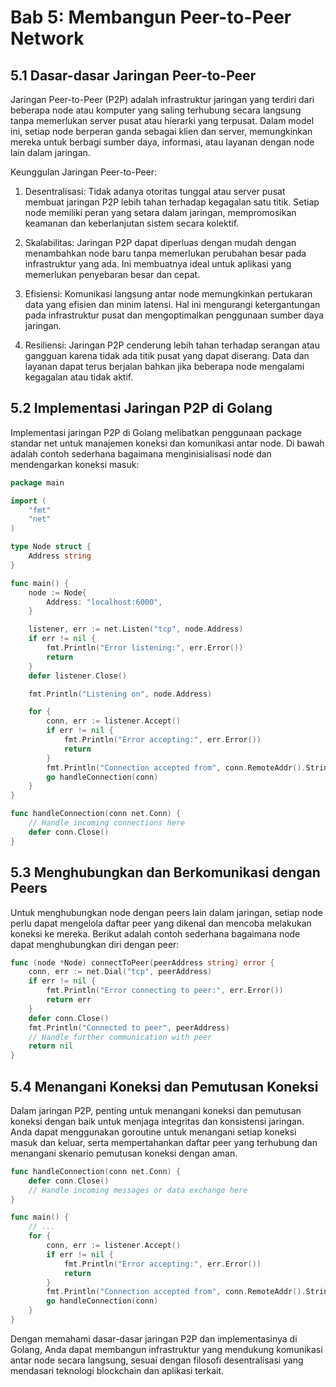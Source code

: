 # Bab 5: Membangun Peer-to-Peer Network

## 5.1 Dasar-dasar Jaringan Peer-to-Peer

Jaringan Peer-to-Peer (P2P) adalah infrastruktur jaringan yang terdiri dari beberapa node atau komputer yang saling terhubung secara langsung tanpa memerlukan server pusat atau hierarki yang terpusat. Dalam model ini, setiap node berperan ganda sebagai klien dan server, memungkinkan mereka untuk berbagi sumber daya, informasi, atau layanan dengan node lain dalam jaringan.

Keunggulan Jaringan Peer-to-Peer:

1. Desentralisasi: Tidak adanya otoritas tunggal atau server pusat membuat jaringan P2P lebih tahan terhadap kegagalan satu titik. Setiap node memiliki peran yang setara dalam jaringan, mempromosikan keamanan dan keberlanjutan sistem secara kolektif.

2. Skalabilitas: Jaringan P2P dapat diperluas dengan mudah dengan menambahkan node baru tanpa memerlukan perubahan besar pada infrastruktur yang ada. Ini membuatnya ideal untuk aplikasi yang memerlukan penyebaran besar dan cepat.

3. Efisiensi: Komunikasi langsung antar node memungkinkan pertukaran data yang efisien dan minim latensi. Hal ini mengurangi ketergantungan pada infrastruktur pusat dan mengoptimalkan penggunaan sumber daya jaringan.

4. Resiliensi: Jaringan P2P cenderung lebih tahan terhadap serangan atau gangguan karena tidak ada titik pusat yang dapat diserang. Data dan layanan dapat terus berjalan bahkan jika beberapa node mengalami kegagalan atau tidak aktif.

## 5.2 Implementasi Jaringan P2P di Golang

Implementasi jaringan P2P di Golang melibatkan penggunaan package standar net untuk manajemen koneksi dan komunikasi antar node. Di bawah adalah contoh sederhana bagaimana menginisialisasi node dan mendengarkan koneksi masuk:

```go
package main

import (
    "fmt"
    "net"
)

type Node struct {
    Address string
}

func main() {
    node := Node{
        Address: "localhost:6000",
    }

    listener, err := net.Listen("tcp", node.Address)
    if err != nil {
        fmt.Println("Error listening:", err.Error())
        return
    }
    defer listener.Close()

    fmt.Println("Listening on", node.Address)

    for {
        conn, err := listener.Accept()
        if err != nil {
            fmt.Println("Error accepting:", err.Error())
            return
        }
        fmt.Println("Connection accepted from", conn.RemoteAddr().String())
        go handleConnection(conn)
    }
}

func handleConnection(conn net.Conn) {
    // Handle incoming connections here
    defer conn.Close()
}
```

## 5.3 Menghubungkan dan Berkomunikasi dengan Peers

Untuk menghubungkan node dengan peers lain dalam jaringan, setiap node perlu dapat mengelola daftar peer yang dikenal dan mencoba melakukan koneksi ke mereka. Berikut adalah contoh sederhana bagaimana node dapat menghubungkan diri dengan peer:

```go
func (node *Node) connectToPeer(peerAddress string) error {
    conn, err := net.Dial("tcp", peerAddress)
    if err != nil {
        fmt.Println("Error connecting to peer:", err.Error())
        return err
    }
    defer conn.Close()
    fmt.Println("Connected to peer", peerAddress)
    // Handle further communication with peer
    return nil
}
```

## 5.4 Menangani Koneksi dan Pemutusan Koneksi

Dalam jaringan P2P, penting untuk menangani koneksi dan pemutusan koneksi dengan baik untuk menjaga integritas dan konsistensi jaringan. Anda dapat menggunakan goroutine untuk menangani setiap koneksi masuk dan keluar, serta mempertahankan daftar peer yang terhubung dan menangani skenario pemutusan koneksi dengan aman.

```go
func handleConnection(conn net.Conn) {
    defer conn.Close()
    // Handle incoming messages or data exchange here
}

func main() {
    // ...
    for {
        conn, err := listener.Accept()
        if err != nil {
            fmt.Println("Error accepting:", err.Error())
            return
        }
        fmt.Println("Connection accepted from", conn.RemoteAddr().String())
        go handleConnection(conn)
    }
}
```

Dengan memahami dasar-dasar jaringan P2P dan implementasinya di Golang, Anda dapat membangun infrastruktur yang mendukung komunikasi antar node secara langsung, sesuai dengan filosofi desentralisasi yang mendasari teknologi blockchain dan aplikasi terkait.
